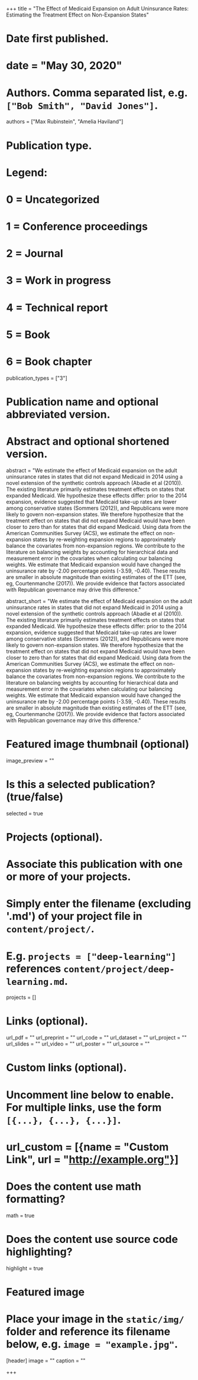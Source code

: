 +++
title = "The Effect of Medicaid Expansion on Adult Uninsurance Rates: Estimating the Treatment Effect on Non-Expansion States"

# Date first published.
# date = "May 30, 2020"

# Authors. Comma separated list, e.g. `["Bob Smith", "David Jones"]`.
authors = ["Max Rubinstein", "Amelia Haviland"]

# Publication type.
# Legend:
# 0 = Uncategorized
# 1 = Conference proceedings
# 2 = Journal
# 3 = Work in progress
# 4 = Technical report
# 5 = Book
# 6 = Book chapter
publication_types = ["3"]

# Publication name and optional abbreviated version.

# Abstract and optional shortened version.
abstract = "We estimate the effect of Medicaid expansion on the adult uninsurance rates in states that did not expand Medicaid in 2014 using a novel extension of the synthetic controls approach (Abadie et al (2010)). The existing literature primarily estimates treatment effects on states that expanded Medicaid. We hypothesize these effects differ: prior to the 2014 expansion, evidence suggested that Medicaid take-up rates are lower among conservative states (Sommers (2012)), and Republicans were more likely to govern non-expansion states. We therefore hypothesize that the treatment effect on states that did not expand Medicaid would have been closer to zero than for states that did expand Medicaid. Using data from the American Communities Survey (ACS), we estimate the effect on non-expansion states by re-weighting expansion regions to approximately balance the covariates from non-expansion regions. We contribute to the literature on balancing weights by accounting for hierarchical data and measurement error in the covariates when calculating our balancing weights. We estimate that Medicaid expansion would have changed the uninsurance rate by -2.00 percentage points (-3.59, -0.40). These results are smaller in absolute magnitude than existing estimates of the ETT (see, eg, Courtenmanche (2017)). We provide evidence that factors associated with Republican governance may drive this difference."

abstract_short = "We estimate the effect of Medicaid expansion on the adult uninsurance rates in states that did not expand Medicaid in 2014 using a novel extension of the synthetic controls approach (Abadie et al (2010)). The existing literature primarily estimates treatment effects on states that expanded Medicaid. We hypothesize these effects differ: prior to the 2014 expansion, evidence suggested that Medicaid take-up rates are lower among conservative states (Sommers (2012)), and Republicans were more likely to govern non-expansion states. We therefore hypothesize that the treatment effect on states that did not expand Medicaid would have been closer to zero than for states that did expand Medicaid. Using data from the American Communities Survey (ACS), we estimate the effect on non-expansion states by re-weighting expansion regions to approximately balance the covariates from non-expansion regions. We contribute to the literature on balancing weights by accounting for hierarchical data and measurement error in the covariates when calculating our balancing weights. We estimate that Medicaid expansion would have changed the uninsurance rate by -2.00 percentage points (-3.59, -0.40). These results are smaller in absolute magnitude than existing estimates of the ETT (see, eg, Courtenmanche (2017)). We provide evidence that factors associated with Republican governance may drive this difference."

# Featured image thumbnail (optional)
image_preview = ""

# Is this a selected publication? (true/false)
selected = true

# Projects (optional).
#   Associate this publication with one or more of your projects.
#   Simply enter the filename (excluding '.md') of your project file in `content/project/`.
#   E.g. `projects = ["deep-learning"]` references `content/project/deep-learning.md`.
projects = []

# Links (optional).
url_pdf = ""
url_preprint = ""
url_code = ""
url_dataset = ""
url_project = ""
url_slides = ""
url_video = ""
url_poster = ""
url_source = ""

# Custom links (optional).
#   Uncomment line below to enable. For multiple links, use the form `[{...}, {...}, {...}]`.
# url_custom = [{name = "Custom Link", url = "http://example.org"}]

# Does the content use math formatting?
math = true

# Does the content use source code highlighting?
highlight = true

# Featured image
# Place your image in the `static/img/` folder and reference its filename below, e.g. `image = "example.jpg"`.
[header]
image = ""
caption = ""

+++
